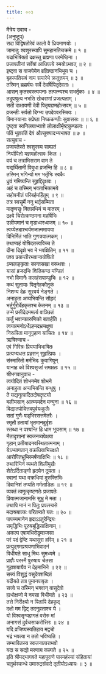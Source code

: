 ```yaml
---
title: ००३
---
```

मैत्रेय उवाच -  
(अनुष्टुप्)  
सदा विद्विषतोरेवं कालो वै ध्रियमाणयोः ।  
जामातुः श्वशुरस्यापि सुमहानतिचक्रमे ॥ १ ॥  
यदाभिषिक्तो दक्षस्तु ब्रह्मणा परमेष्ठिना ।  
प्रजापतीनां सर्वेषां आधिपत्ये स्मयोऽभवत् ॥ २ ॥  
इष्ट्वा स वाजपेयेन ब्रह्मिष्ठानभिभूय च ।  
बृहस्पतिसवं नाम समारेभे क्रतूत्तमम् ॥ ३ ॥  
तस्मिन् ब्रह्मर्षयः सर्वे देवर्षिपितृदेवताः ।  
आसन् कृतस्वस्त्ययनाः तत्पत्न्यश्च सभर्तृकाः ॥ ४ ॥  
तदुपश्रुत्य नभसि खेचराणां प्रजल्पताम् ।  
सती दाक्षायणी देवी पितृयज्ञमहोत्सवम् ॥ ५ ॥  
व्रजन्तीः सर्वतो दिग्भ्य उपदेववरस्त्रियः ।  
विमानयानाः सप्रेष्ठा निष्ककण्ठीः सुवाससः ॥ ॥ ६ ॥  
दृष्ट्वा स्वनिलयाभ्याशे लोलाक्षीर्मृष्टकुण्डलाः ।  
पतिं भूतपतिं देवं औत्सुक्यादभ्यभाषत ॥ ७ ॥  
सत्युवाच -  
प्रजापतेस्ते श्वशुरस्य साम्प्रतं  
निर्यापितो यज्ञमहोत्सवः किल ।  
वयं च तत्राभिसराम वाम ते  
यद्यर्थितामी विबुधा व्रजन्ति हि ॥ ८ ॥  
तस्मिन् भगिन्यो मम भर्तृभिः स्वकैः  
ध्रुवं गमिष्यन्ति सुहृद्दिदृक्षवः ।  
अहं च तस्मिन् भवताभिकामये  
सहोपनीतं परिबर्हमर्हितुम् ॥ ९ ॥  
तत्र स्वसॄर्मे ननु भर्तृसम्मिता  
मातृष्वसॄः क्लिन्नधियं च मातरम् ।  
द्रक्ष्ये चिरोत्कण्ठमना महर्षिभिः  
उन्नीयमानं च मृडाध्वरध्वजम् ॥ १० ॥  
त्वय्येतदाश्चर्यमजात्ममायया  
विनिर्मितं भाति गुणत्रयात्मकम् ।  
तथाप्यहं योषिदतत्त्वविच्च ते  
दीना दिदृक्षे भव मे भवक्षितिम् ॥ ११ ॥  
पश्य प्रयान्तीरभवान्ययोषितो  
ऽप्यलङ्‌कृताः कान्तसखा वरूथशः ।  
यासां व्रजद्‌भिः शितिकण्ठ मण्डितं  
नभो विमानैः कलहंसपाण्डुभिः ॥ १२ ॥  
कथं सुतायाः पितृगेहकौतुकं  
निशम्य देहः सुरवर्य नेङ्‌गते ।  
अनाहुता अप्यभियन्ति सौहृदं  
भर्तुर्गुरोर्देहकृतश्च केतनम् ॥ १३ ॥  
तन्मे प्रसीदेदममर्त्य वाञ्छितं  
कर्तुं भवान्कारुणिको बतार्हति ।  
त्वयात्मनोऽर्धेऽहमदभ्रचक्षुषा  
निरूपिता मानुगृहाण याचितः ॥ १४ ॥  
ऋषिरुवाच -  
एवं गिरित्रः प्रिययाभिभाषितः  
प्रत्यभ्यधत्त प्रहसन् सुहृत्प्रियः ।  
संस्मारितो मर्मभिदः कुवागिषून्  
यानाह को विश्वसृजां समक्षतः ॥ १५ ॥  
श्रीभगवानुवाच -  
त्वयोदितं शोभनमेव शोभने  
अनाहुता अप्यभियन्ति बन्धुषु ।  
ते यद्यनुत्पादितदोषदृष्टयो  
बलीयसान् आत्म्यमदेन मन्युना ॥ १६ ॥  
विद्यातपोवित्तवपुर्वयःकुलैः  
सतां गुणैः षड्‌भिरसत्तमेतरैः ।  
स्मृतौ हतायां भृतमानदुर्दृशः  
स्तब्धा न पश्यन्ति हि धाम भूयसाम् ॥ १७ ॥  
नैतादृशानां स्वजनव्यपेक्षया  
गृहान् प्रतीयादनवस्थितात्मनाम् ।  
येऽभ्यागतान् वक्रधियाभिचक्षते  
आरोपितभ्रूभिरमर्षणाक्षिभिः ॥ १८ ॥  
तथारिभिर्न व्यथते शिलीमुखैः  
शेतेऽर्दिताङ्‌गो हृदयेन दूयता ।  
स्वानां यथा वक्रधियां दुरुक्तिभिः  
दिवानिशं तप्यति मर्मताडितः ॥ १९ ॥  
व्यक्तं त्वमुत्कृष्टगतेः प्रजापतेः  
प्रियात्मजानामसि सुभ्रु मे मता ।  
तथापि मानं न पितुः प्रपत्स्यसे  
मदाश्रयात्कः परितप्यते यतः ॥ २० ॥  
पापच्यमानेन हृदाऽऽतुरेन्द्रियः  
समृद्धिभिः पूरुषबुद्धिसाक्षिणाम् ।  
अकल्प एषामधिरोढुमञ्जसा  
परं पदं द्वेष्टि यथासुरा हरिम् ॥ २१ ॥  
प्रत्युद्गमप्रश्रयणाभिवादनं  
विधीयते साधु मिथः सुमध्यमे ।  
प्राज्ञैः परस्मै पुरुषाय चेतसा  
गुहाशयायैव न देहमानिने ॥ २२ ॥  
सत्त्वं विशुद्धं वसुदेवशब्दितं  
यदीयते तत्र पुमानपावृतः ।  
सत्त्वे च तस्मिन् भगवान् वासुदेवो  
ह्यधोक्षजो मे नमसा विधीयते ॥ २३ ॥  
तत्ते निरीक्ष्यो न पितापि देहकृद्  
दक्षो मम द्विट् तदनुव्रताश्च ये ।  
यो विश्वसृग्यज्ञगतं वरोरु मां  
अनागसं दुर्वचसाकरोत्तिरः ॥ २४ ॥  
यदि व्रजिष्यस्यतिहाय मद्वचो  
भद्रं भवत्या न ततो भविष्यति ।  
सम्भावितस्य स्वजनात्पराभवो  
यदा स सद्यो मरणाय कल्पते ॥ २५ ॥  
इति श्रीमद्‌भागवते महापुराणे पारमहंस्यां संहितायां  
चतुर्थस्कन्धे उमारुद्रसंवादे तृतीयोऽध्यायः ॥ ३ ॥